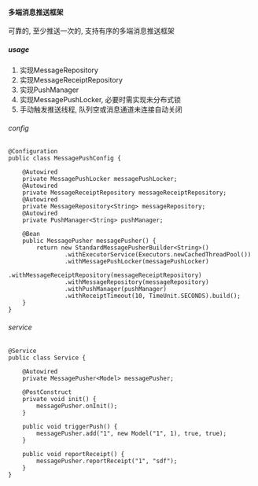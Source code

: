 #### 多端消息推送框架
可靠的, 至少推送一次的, 支持有序的多端消息推送框架

##### usage
1. 实现MessageRepository
2. 实现MessageReceiptRepository
3. 实现PushManager
4. 实现MessagePushLocker, 必要时需实现未分布式锁
5. 手动触发推送线程, 队列空或消息通道未连接自动关闭

###### config
```$xslt
@Configuration
public class MessagePushConfig {
    
    @Autowired
    private MessagePushLocker messagePushLocker;
    @Autowired
    private MessageReceiptRepository messageReceiptRepository;
    @Autowired
    private MessageRepository<String> messageRepository;
    @Autowired
    private PushManager<String> pushManager;

    @Bean
    public MessagePusher messagePusher() {
        return new StandardMessagePusherBuilder<String>()
                .withExecutorService(Executors.newCachedThreadPool())
                .withMessagePushLocker(messagePushLocker)
                .withMessageReceiptRepository(messageReceiptRepository)
                .withMessageRepository(messageRepository)
                .withPushManager(pushManager)
                .withReceiptTimeout(10, TimeUnit.SECONDS).build();
    }
}
```
###### service
```$xslt
@Service
public class Service {

    @Autowired
    private MessagePusher<Model> messagePusher;
    
    @PostConstruct
    private void init() {
        messagePusher.onInit();
    }

    public void triggerPush() {
        messagePusher.add("1", new Model("1", 1), true, true);
    }

    public void reportReceipt() {
        messagePusher.reportReceipt("1", "sdf");
    }
}
```